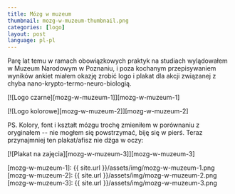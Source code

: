 ```yaml
---
title: Mózg w muzeum
thumbnail: mozg-w-muzeum-thumbnail.png
categories: [logo]
layout: post
language: pl-pl
---
```


Parę lat temu w ramach obowiązkowych praktyk na studiach wylądowałem w Muzeum Narodowym w Poznaniu, i poza kochanym przepisywaniem wyników ankiet miałem okazję zrobić logo i plakat dla akcji związanej z chyba nano-krypto-termo-neuro-biologią.

[![Logo czarne][mozg-w-muzeum-1]][mozg-w-muzeum-1]

[![Logo kolorowe][mozg-w-muzeum-2]][mozg-w-muzeum-2]

PS. Kolory, font i kształt mózgu trochę zmieniłem w porównaniu z oryginałem -- nie mogłem się powstrzymać, biję się w pierś. Teraz przynajmniej ten plakat/afisz nie dźga w oczy:

[![Plakat na zajęcia][mozg-w-muzeum-3]][mozg-w-muzeum-3]

[mozg-w-muzeum-1]: {{ site.url }}/assets/img/mozg-w-muzeum-1.png
[mozg-w-muzeum-2]: {{ site.url }}/assets/img/mozg-w-muzeum-2.png
[mozg-w-muzeum-3]: {{ site.url }}/assets/img/mozg-w-muzeum-3.png